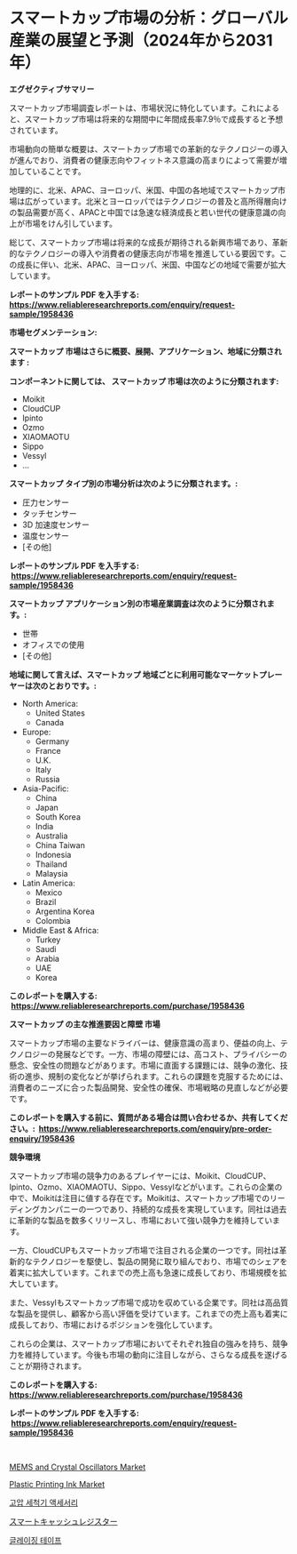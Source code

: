 <p><h1>スマートカップ市場の分析：グローバル産業の展望と予測（2024年から2031年）</h1></p><p><strong>エグゼクティブサマリー</strong></p>
<p><p>スマートカップ市場調査レポートは、市場状況に特化しています。これによると、スマートカップ市場は将来的な期間中に年間成長率7.9％で成長すると予想されています。</p><p>市場動向の簡単な概要は、スマートカップ市場での革新的なテクノロジーの導入が進んでおり、消費者の健康志向やフィットネス意識の高まりによって需要が増加していることです。</p><p>地理的に、北米、APAC、ヨーロッパ、米国、中国の各地域でスマートカップ市場は広がっています。北米とヨーロッパではテクノロジーの普及と高所得層向けの製品需要が高く、APACと中国では急速な経済成長と若い世代の健康意識の向上が市場をけん引しています。</p><p>総じて、スマートカップ市場は将来的な成長が期待される新興市場であり、革新的なテクノロジーの導入や消費者の健康志向が市場を推進している要因です。この成長に伴い、北米、APAC、ヨーロッパ、米国、中国などの地域で需要が拡大しています。</p></p>
<p><strong>レポートのサンプル PDF を入手する: <a href="https://www.reliableresearchreports.com/enquiry/request-sample/1958436">https://www.reliableresearchreports.com/enquiry/request-sample/1958436</a></strong></p>
<p><strong>市場セグメンテーション:</strong></p>
<p><strong> スマートカップ 市場はさらに概要、展開、アプリケーション、地域に分類されます :</strong></p>
<p><strong>コンポーネントに関しては、 スマートカップ 市場は次のように分類されます: &nbsp;</strong></p>
<p><ul><li>Moikit</li><li>CloudCUP</li><li>Ipinto</li><li>Ozmo</li><li>XIAOMAOTU</li><li>Sippo</li><li>Vessyl</li><li>...</li></ul></p>
<p><strong> スマートカップ タイプ別の市場分析は次のように分類されます。:</strong></p>
<p><ul><li>圧力センサー</li><li>タッチセンサー</li><li>3D 加速度センサー</li><li>温度センサー</li><li>[その他]</li></ul></p>
<p><strong>レポートのサンプル PDF を入手する: &nbsp;<a href="https://www.reliableresearchreports.com/enquiry/request-sample/1958436">https://www.reliableresearchreports.com/enquiry/request-sample/1958436</a></strong></p>
<p><strong> スマートカップ アプリケーション別の市場産業調査は次のように分類されます。:</strong></p>
<p><ul><li>世帯</li><li>オフィスでの使用</li><li>[その他]</li></ul></p>
<p><strong>地域に関して言えば、スマートカップ 地域ごとに利用可能なマーケットプレーヤーは次のとおりです。:</strong></p>
<p><ul>
    <li>
        North America:
        <ul>
            <li>United States</li>
            <li>Canada</li>
        </ul>
    </li>
    <li>
        Europe:
        <ul>
            <li>Germany</li>
            <li>France</li>
            <li>U.K.</li>
            <li>Italy</li>
            <li>Russia</li>
        </ul>
    </li>
    <li>
        Asia-Pacific:
        <ul>
            <li>China</li>
            <li>Japan</li>
            <li>South Korea</li>
            <li>India</li>
            <li>Australia</li>
            <li>China Taiwan</li>
            <li>Indonesia</li>
            <li>Thailand</li>
            <li>Malaysia</li>
        </ul>
    </li>
    <li>
        Latin America:
        <ul>
            <li>Mexico</li>
            <li>Brazil</li>
            <li>Argentina Korea</li>
            <li>Colombia</li>
        </ul>
    </li>
    <li>
        Middle East & Africa:
        <ul>
            <li>Turkey</li>
            <li>Saudi</li>
            <li>Arabia</li>
            <li>UAE</li>
            <li>Korea</li>
        </ul>
    </li>
    </ul></p>
<p><strong>このレポートを購入する: &nbsp;<a href="https://www.reliableresearchreports.com/purchase/1958436">https://www.reliableresearchreports.com/purchase/1958436</a></strong></p>
<p><strong>スマートカップ の主な推進要因と障壁 市場</strong></p>
<p><p>スマートカップ市場の主要なドライバーは、健康意識の高まり、便益の向上、テクノロジーの発展などです。一方、市場の障壁には、高コスト、プライバシーの懸念、安全性の問題などがあります。市場に直面する課題には、競争の激化、技術の進歩、規制の変化などが挙げられます。これらの課題を克服するためには、消費者のニーズに合った製品開発、安全性の確保、市場戦略の見直しなどが必要です。</p></p>
<p><strong>このレポートを購入する前に、質問がある場合は問い合わせるか、共有してください。:&nbsp; <a href="https://www.reliableresearchreports.com/enquiry/pre-order-enquiry/1958436">https://www.reliableresearchreports.com/enquiry/pre-order-enquiry/1958436</a></strong></p>
<p><strong>競争環境</strong></p>
<p><p>スマートカップ市場の競争力のあるプレイヤーには、Moikit、CloudCUP、Ipinto、Ozmo、XIAOMAOTU、Sippo、Vessylなどがいます。これらの企業の中で、Moikitは注目に値する存在です。Moikitは、スマートカップ市場でのリーディングカンパニーの一つであり、持続的な成長を実現しています。同社は過去に革新的な製品を数多くリリースし、市場において強い競争力を維持しています。</p><p>一方、CloudCUPもスマートカップ市場で注目される企業の一つです。同社は革新的なテクノロジーを駆使し、製品の開発に取り組んでおり、市場でのシェアを着実に拡大しています。これまでの売上高も急速に成長しており、市場規模を拡大しています。</p><p>また、Vessylもスマートカップ市場で成功を収めている企業です。同社は高品質な製品を提供し、顧客から高い評価を受けています。これまでの売上高も着実に成長しており、市場におけるポジションを強化しています。</p><p>これらの企業は、スマートカップ市場においてそれぞれ独自の強みを持ち、競争力を維持しています。今後も市場の動向に注目しながら、さらなる成長を遂げることが期待されます。</p></p>
<p><strong>このレポートを購入する: &nbsp; <a href="https://www.reliableresearchreports.com/purchase/1958436">https://www.reliableresearchreports.com/purchase/1958436</a></strong></p>
<p><strong>レポートのサンプル PDF を入手する: &nbsp;<a href="https://www.reliableresearchreports.com/enquiry/request-sample/1958436">https://www.reliableresearchreports.com/enquiry/request-sample/1958436</a></strong><strong></strong></p>
<p>&nbsp;</p>
<p><p><a href="https://view.publitas.com/reportprime-1/mems-and-crystal-oscillators-market-research-report-the-key-to-successful-business-strategy-forecasted-for-period-from-2024-2031/">MEMS and Crystal Oscillators Market</a></p><p><a href="https://fearless-okapi-6c8.notion.site/Plastic-Printing-Ink-Market-Furnish-Information-about-Market-Size-Market-Share-Market-Dynamics-an-6560ca5e75c34b8ab98b91f7d96f99e6">Plastic Printing Ink Market</a></p><p><a href="https://github.com/idcefvhkdut6/Market-Research-Report-List-1/blob/main/8344485187580.md">고압 세척기 액세서리</a></p><p><a href="https://github.com/ppmazlotr77499/Market-Research-Report-List-1/blob/main/1326155187645.md">スマートキャッシュレジスター</a></p><p><a href="https://medium.com/@codykrris446578/2024%EB%85%84%EB%B6%80%ED%84%B0-2031%EB%85%84%EA%B9%8C%EC%A7%80%EC%9D%98-%EC%8B%9C%EA%B8%B0%EC%97%90-%EB%8C%80%ED%95%9C-%EC%9C%A0%EB%A6%AC-%ED%85%8C%EC%9D%B4%ED%94%84-%EC%8B%9C%EC%9E%A5-%EB%B6%84%EC%84%9D-%EB%B0%8F-%ED%81%AC%EA%B8%B0-%EC%98%88%EC%B8%A1-054bbda18f21">글레이징 테이프</a></p></p>